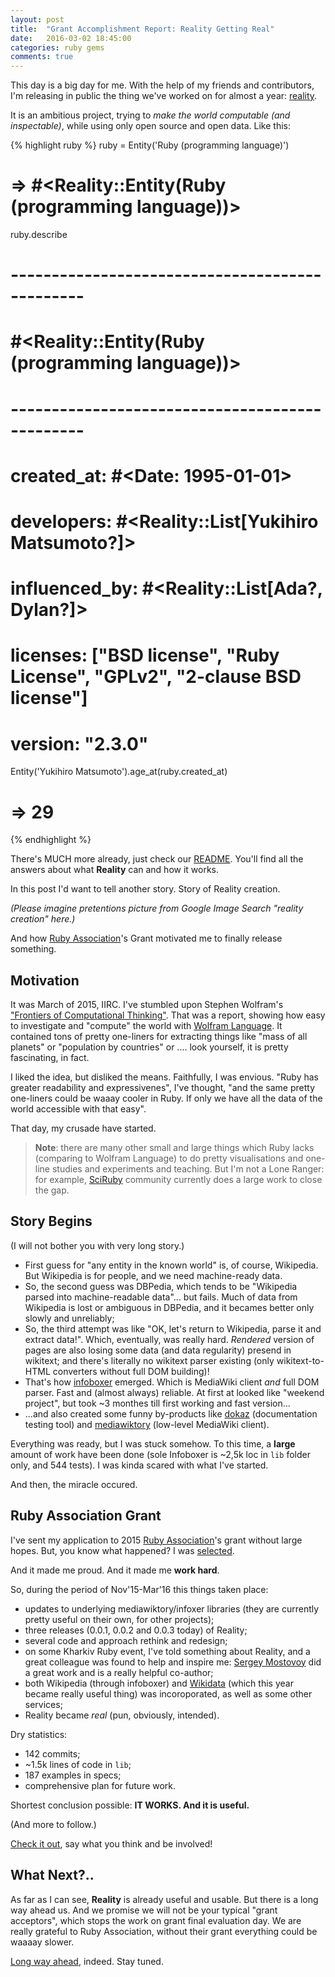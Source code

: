 ```yaml
---
layout: post
title:  "Grant Accomplishment Report: Reality Getting Real"
date:   2016-03-02 18:45:00
categories: ruby gems
comments: true
---
```


This day is a big day for me. With the help of my friends and contributors,
I'm releasing in public the thing we've worked on for almost a year:
[reality](https://github.com/molybdenum-99/reality).

It is an ambitious project, trying to _make the world computable (and
inspectable)_, while using only open source and open data. Like this:

{% highlight ruby %}
ruby = Entity('Ruby (programming language)')
# => #<Reality::Entity(Ruby (programming language))> 
ruby.describe
# -----------------------------------------------
# #<Reality::Entity(Ruby (programming language))>
# -----------------------------------------------
#     created_at: #<Date: 1995-01-01>
#     developers: #<Reality::List[Yukihiro Matsumoto?]>
#  influenced_by: #<Reality::List[Ada?, Dylan?]>
#       licenses: ["BSD license", "Ruby License", "GPLv2", "2-clause BSD license"]
#        version: "2.3.0"

Entity('Yukihiro Matsumoto').age_at(ruby.created_at)
# => 29 
{% endhighlight %}

There's MUCH more already, just check our [README](https://github.com/molybdenum-99/reality).
You'll find all the answers about what **Reality** can and how it works.

In this post I'd want to tell another story. Story of Reality creation.

_(Please imagine pretentions picture from Google Image Search "reality creation"
here.)_

And how [Ruby Association](http://www.ruby.or.jp/en/news/20151116.html)'s
Grant motivated me to finally release something.

## Motivation

It was March of 2015, IIRC. I've stumbled upon Stephen Wolfram's
["Frontiers of Computational Thinking"](http://blog.stephenwolfram.com/2015/03/frontiers-of-computational-thinking-a-sxsw-report/).
That was a report, showing how easy to investigate and "compute" the
world with [Wolfram Language](http://www.wolfram.com/language/). It contained
tons of pretty one-liners for extracting things like "mass of all planets"
or "population by countries" or .... look yourself, it is pretty fascinating,
in fact.

I liked the idea, but disliked the means. Faithfully, I was envious. "Ruby
has greater readability and expressivenes", I've thought, "and the same
pretty one-liners could be waaay cooler in Ruby. If only we have all
the data of the world accessible with that easy".

That day, my crusade have started.

> **Note**: there are many other small and large things which Ruby lacks
(comparing to Wolfram Language) to do pretty visualisations and one-line
studies and experiments and teaching. But I'm not a Lone Ranger: for
example, [SciRuby](http://sciruby.com/) community currently does a large
work to close the gap.

## Story Begins

(I will not bother you with very long story.)

* First guess for "any entity in the known world" is, of course, Wikipedia.
  But Wikipedia is for people, and we need machine-ready data.
* So, the second guess was DBPedia, which tends to be "Wikipedia parsed
  into machine-readable data"... but fails. Much of data from Wikipedia
  is lost or ambiguous in DBPedia, and it becames better only slowly and
  unreliably;
* So, the third attempt was like "OK, let's return to Wikipedia, parse it
  and extract data!". Which, eventually, was really hard. _Rendered_ version
  of pages are also losing some data (and data regularity) presend in
  wikitext; and there's literally no wikitext parser existing (only
  wikitext-to-HTML converters without full DOM building)!
* That's how [infoboxer](https://github.com/molybdenum-99/infoboxer)
  emerged. Which is MediaWiki client _and_ full DOM parser. Fast and
  (almost always) reliable. At first at looked like "weekend project",
  but took ~3 monthes till first working and fast version...
* ...and also created some funny by-products like [dokaz](https://github.com/zverok/dokaz)
  (documentation testing tool) and [mediawiktory](https://github.com/molybdenum-99/mediawiktory)
  (low-level MediaWiki client).

Everything was ready, but I was stuck somehow. To this time, a **large**
amount of work have been done (sole Infoboxer is ~2,5k loc in `lib` folder
only, and 544 tests). I was kinda scared with what I've started.

And then, the miracle occured.

## Ruby Association Grant

I've sent my application to 2015 [Ruby Association](http://www.ruby.or.jp/en/)'s
grant without large hopes. But, you know what happened? I was
[selected](http://www.ruby.or.jp/en/news/20151116.html).

And it made me proud. And it made me **work hard**.

So, during the period of Nov'15-Mar'16 this things taken place:

* updates to underlying mediawiktory/infoxer libraries (they are currently
  pretty useful on their own, for other projects);
* three releases (0.0.1, 0.0.2 and 0.0.3 today) of Reality;
* several code and approach rethink and redesign;
* on some Kharkiv Ruby event, I've told something about Reality, and a
  great colleague was found to help and inspire me: [Sergey Mostovoy](https://github.com/smostovoy)
  did a great work and is a really helpful co-author;
* both Wikipedia (through infoboxer) and [Wikidata](https://www.wikidata.org/wiki/Wikidata:Main_Page)
  (which this year became really useful thing) was incoroporated, as well
  as some other services;
* Reality became _real_ (pun, obviously, intended).

Dry statistics:

* 142 commits;
* ~1.5k lines of code in `lib`;
* 187 examples in specs;
* comprehensive plan for future work.

Shortest conclusion possible: **IT WORKS. And it is useful.**

(And more to follow.)

[Check it out](https://github.com/molybdenum-99/reality), say what you
think and be involved!

## What Next?..

As far as I can see, **Reality** is already useful and usable. But there
is a long way ahead us. And we promise we will not be your typical "grant
acceptors", which stops the work on grant final evaluation day. We are
really grateful to Ruby Association, without their grant everything
could be waaaay slower.

[Long way ahead](https://github.com/molybdenum-99/reality#good-what-next),
indeed. Stay tuned.
